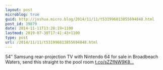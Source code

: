 ```yaml
---
layout: post
microblog: true
guid: http://joshua.micro.blog/2014/11/11/t531996813855694848.html
post_id: 39879
date: 2014-11-11T13:28:19+1100
lastmod: 2019-07-30T17:41:43+1100
type: post
url: /2014/11/11/t531996813855694848.html
---
```

54″ Samsung rear-projection TV with Nintendo 64 for sale in Broadbeach Waters, send this straight to the pool room [t.co/sZZfNW9K8...](http://t.co/sZZfNW9K8H)
